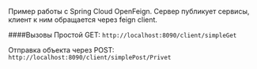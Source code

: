 Пример работы с Spring Cloud OpenFeign.
Сервер публикует сервисы, клиент к ним обращается через feign client.

####Вызовы
Простой GET: ```http://localhost:8090/client/simpleGet```

Отправка объекта через POST: ```http://localhost:8090/client/simplePost/Privet```
